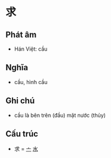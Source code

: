 # 求

## Phát âm
* Hán Việt: cầu

## Nghĩa
* cầu, hình cầu

## Ghi chú
* cầu là bên trên (đầu) mặt nước (thủy)

## Cấu trúc
* 求 = [亠](亠.md) [水](水.md)

<script>window.HANZI_FIELD='求';</script>